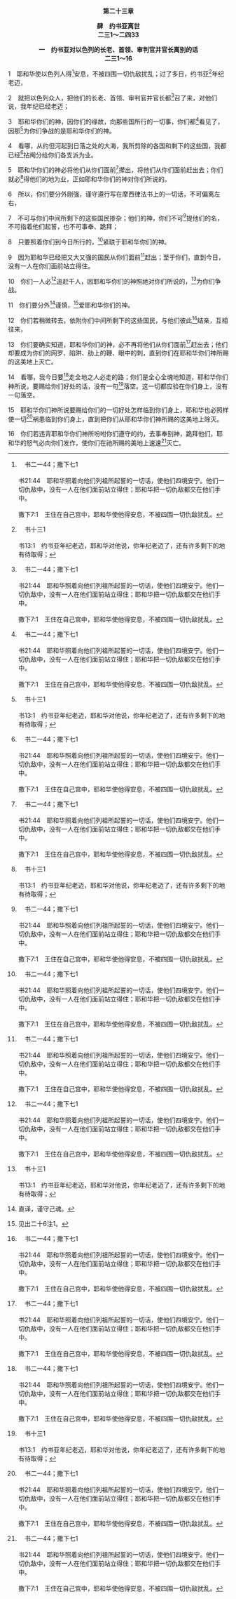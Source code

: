 <p style="text-align:center;font-weight:bold;">第二十三章</p>

<p style="text-align:center;font-weight:bold;">肆　约书亚离世<br>二三1～二四33</p>

<p style="text-align:center;font-weight:bold;">一　约书亚对以色列的长老、首领、审判官并官长离别的话<br>二三1～16</p>

1　耶和华使以色列人得[^a]安息，不被四围一切仇敌扰乱；过了多日，约书亚[^b]年纪老迈，

[^a]:　书二一44；撒下七1<br><br>书21:44　耶和华照着向他们列祖所起誓的一切话，使他们四境安宁。他们一切仇敌中，没有一人在他们面前站立得住；耶和华把一切仇敌都交在他们手中。<br><br>撒下7:1　王住在自己宫中，耶和华使他得安息，不被四围一切仇敌扰乱。

[^b]:　书十三1<br><br>书13:1　约书亚年纪老迈，耶和华对他说，你年纪老迈了，还有许多剩下的地有待取得；

2　就把以色列众人，把他们的长老、首领、审判官并官长都[^a]召了来，对他们说，我年纪已经老迈；

[^a]:　书二四1；参申三一28；代上二八1<br><br>书24:1　约书亚将以色列的众支派聚集在示剑，召了以色列的长老、首领、审判官并官长来，他们就站在神面前。<br><br>申31:28　你们要将你们支派的众长老和官长都招聚到我这里来，我好将这些话说给他们听，并呼唤天地向他们作证；<br><br>代上28:1　大卫招聚以色列的众首领，就是各支派的首领、轮班服事王之人的首领、千夫长、百夫长、掌管王和王子产业牲畜的官员、连同太监和有能的人，就是一切大能的勇士，都到耶路撒冷来。

3　耶和华你们的神，因你们的缘故，向那些国所行的一切事，你们都[^a]看见了，因那[^b]为你们争战的是耶和华你们的神。

[^a]:　参出十九4；申二九2<br><br>出19:4　我向埃及人所行的事，你们都看见了，且看见我如鹰将你们背在翅膀上，带来归我。<br><br>申29:2　摩西召了以色列众人来，对他们说，耶和华在埃及地，在你们眼前向法老和他众臣仆，并他全地所行的一切事，你们都看见了，

[^b]:　出十四14；书十14；42；二三10<br><br>出14:14　耶和华必为你们争战；你们只管静默，不要作声。<br><br>书10:14　在这日以前，这日以后，耶和华听人的祷告，没有像这日的，是因耶和华为以色列争战。<br><br>书10:42　约书亚一次就杀败了这些王，夺了他们的地，因为耶和华以色列的神为以色列争战。<br><br>书23:10　你们一人必追赶千人，因耶和华你们的神照祂对你们所说的，为你们争战。

4　看哪，从约但河起到日落之处的大海，我所剪除的各国和剩下的这些国，我都已经[^a]拈阄分给你们各支派为业。

[^a]:　书十三7<br><br>书13:7　现在你要把这地分给九个支派和玛拿西半个支派为业。

5　耶和华你们的神必将他们从你们面前[^a]撵出，将他们从你们面前赶出去；你们就必[^b]得他们的地为业，正如耶和华你们的神对你们所说的。

[^a]:　申十一23；书十三6；出二三30；三三2；三四11<br><br>申11:23　祂必从你们面前赶出这一切国民，你们要把比你们大、比你们强的国民赶出去。<br><br>书13:6　从利巴嫩直到米斯利弗玛音，山地的一切居民，就是所有的西顿人。我必亲自将他们从以色列人面前赶出去；你只管照我所吩咐的，将这地拈阄分给以色列人为业。<br><br>出23:30　我要渐渐地将他们从你面前撵出去，直等你繁衍加多，承受那地为业。<br><br>出33:2　我要差遣使者在你前面；我要撵出迦南人、亚摩利人、赫人、比利洗人、希未人、耶布斯人。<br><br>出34:11　我今天所吩咐你的，你要谨守。我要从你面前撵出亚摩利人、迦南人、赫人、比利洗人、希未人、耶布斯人。

[^b]:　民三三53<br><br>民33:53　你们要夺取那地，住在其中，因我已经把那地赐给你们为业。

6　所以，你们要分外刚强，谨守遵行写在摩西律法书上的一切话，不可偏离左右，

7　不可与你们中间所剩下的这些国民掺杂；他们的神，你们不可[^a]提他们的名，不可指着他们起誓，也不可事奉、跪拜；

[^a]:　出二三13<br><br>出23:13　凡我对你们说的话，你们要谨守；别神的名，你不可提说，也不可叫人从你口中听到。

8　只要照着你们到今日所行的，[^a]紧联于耶和华你们的神。

[^a]:　申十20；十一22；十三4；书二二5<br><br>申10:20　你要敬畏耶和华你的神，事奉祂，紧联于祂，也要指着祂的名起誓。<br><br>申11:22　你们若留意谨守我所吩咐你们遵行的这一切诫命，爱耶和华你们的神，行祂一切的道路，紧联于祂，<br><br>申13:4　你们要跟从耶和华你们的神，敬畏祂，谨守祂的诫命，听从祂的话，事奉祂，紧联于祂。<br><br>书22:5　只要切切地谨守遵行耶和华仆人摩西所吩咐你们的诫命和律法，爱耶和华你们的神，行祂一切的道路，守祂的诫命，紧联于祂，全心全魂事奉祂。

9　因为耶和华已经把又大又强的国民从你们面前[^a]赶出；至于你们，直到今日，没有一人在你们面前站立得住。

[^a]:　书三10；二三5；二四18；徒七45<br><br>书3:10　约书亚说，看哪，全地之主的约柜必在你们前头过去，到约但河里，借此你们就知道，活神是在你们中间，并且祂必在你们面前赶出迦南人、赫人、希未人、比利洗人、革迦撒人、亚摩利人、耶布斯人。<br><br>书23:5　耶和华你们的神必将他们从你们面前撵出，将他们从你们面前赶出去；你们就必得他们的地为业，正如耶和华你们的神对你们所说的。<br><br>书24:18　耶和华又把住此地的众民，就是亚摩利人，都从我们面前赶出去。我们也必定事奉耶和华，因为祂是我们的神。<br><br>徒7:45　这帐幕，我们的祖宗相继承受，当神在他们面前赶出外邦人的时候，他们同约书亚把帐幕搬进承受为业之地，直到大卫的日子。

10　你们一人必[^a]追赶千人，因耶和华你们的神照祂对你们所说的，[^b]为你们争战。

[^a]:　利二六8；申三二30<br><br>利26:8　你们五个人要追赶一百人，一百人要追赶一万人；仇敌必在你们面前倒于刀下。<br><br>申32:30　若不是他们的磐石卖了他们，若不是耶和华交出他们，一人焉能追赶他们千人？二人焉能使万人逃跑呢？

[^b]:　书二三3<br><br>书23:3　耶和华你们的神，因你们的缘故，向那些国所行的一切事，你们都看见了，因那为你们争战的是耶和华你们的神。

11　你们要分外[^1]谨慎，[^2]爱耶和华你们的神。

[^1]:直译，谨守己魂。

[^2]:见出二十6注1。

12　你们若稍微转去，依附你们中间所剩下的这些国民，与他们彼此[^a]结亲，互相往来，

[^a]:　申七3；拉九2；出三四16；尼十30；参林后六14<br><br>申7:3　不可与他们结亲：不可将你的女儿嫁给他们的儿子，也不可为你的儿子娶他们的女儿；<br><br>拉9:2　因他们为自己和儿子娶了这些民的女子为妻，以致圣别的种类和这些地的诸民混杂；而且首领和官长在这不忠信的事上为魁首。<br><br>出34:16　又为你的儿子娶他的女儿为妻，他的女儿随从自己的神行邪淫，就使你的儿子也随从她们的神行邪淫。<br><br>尼10:30　并且必不将我们的女儿嫁给这地的民，也不为我们的儿子娶他们的女儿。<br><br>林后6:14　你们跟不信的，不要不配地同负一轭，因为义和不法有什么合伙？光对黑暗有什么交通？

13　你们要确实知道，耶和华你们的神，必不再将他们从你们面前[^a]赶出去；他们却要成为你们的网罗、陷阱、肋上的鞭、眼中的刺，直到你们在耶和华你们神所赐的这美地上灭亡。

[^a]:　士二3；21<br><br>士2:3　因此我又说，我必不将他们从你们面前赶出；他们必作你们肋下的荆棘；他们的神必作你们的网罗。<br><br>士2:21　所以约书亚死的时候所剩下的各族，我也必不再从他们面前赶出，

14　看哪，我今日要[^a]走全地之人必走的路；你们是全心全魂地知道，耶和华你们神所说，要赐给你们好处的话，没有一句[^b]落空。这一切都应验在你们身上，没有一句落空。

[^a]:　王上二2<br><br>王上2:2　我现在要走全地之人必走的路。所以，你当刚强，作大丈夫，

[^b]:　书二一45<br><br>书21:45　耶和华对以色列家所说，要赐给他们好处的话，一句也没有落空，都应验了。

15　耶和华你们神所说要赐给你们的一切好处怎样临到你们身上，耶和华也必照样使一切[^a]祸患临到你们身上，直到把你们从耶和华你们神所赐的这美地上除灭。

[^a]:　参利二六14～39；申二八15～68<br><br>利26:14　但你们若不听从我，不遵行这一切的诫命；<br><br>利26:15　若弃绝我的律例，心中厌恶我的典章，不遵行我一切的诫命，因而背弃我的约，<br><br>利26:16　我就要这样待你们：我必命定惊惶，就是痨病和热病，临到你们，叫你们眼目失明、精神消耗；你们也要徒然撒种，因为仇敌要吃你们所种的。<br><br>利26:17　我要向你们变脸，你们就要败在仇敌面前；恨恶你们的，必辖管你们；无人追赶，你们却要逃跑。<br><br>利26:18　这些事之后，你们若还不听从我，我就要为你们的罪加七倍惩治你们。<br><br>利26:19　我必打碎你们因势力而有的骄傲，又要使你们的天如铁，你们的地如铜。<br><br>利26:20　你们要徒然劳力，因为你们的地必无出产，其上的树也不结果子。<br><br>利26:21　你们行事若与我反对，不肯听从我，我就要按你们的罪加七倍降灾与你们。<br><br>利26:22　我也要打发野地的走兽到你们中间，夺去你们的儿女，吞灭你们的牲畜，使你们的人数稀少，道路荒凉。<br><br>利26:23　你们因这些事若仍不受我改正，反倒行事与我反对，<br><br>利26:24　我也要行事与你们反对；我要亲自因你们的罪加七倍击打你们。<br><br>利26:25　我又要使刀剑临到你们，报复背约的仇；你们聚集在各城内，我要降瘟疫在你们中间，也必将你们交在仇敌的手中。<br><br>利26:26　我要断绝你们所倚靠的粮食；那时，必有十个女人在一个炉子给你们烤饼，再按分量称给你们；你们要吃，也吃不饱。<br><br>利26:27　你们因这事若仍不听从我，反倒行事与我反对，<br><br>利26:28　我就要发烈怒，行事与你们反对；我要亲自因你们的罪加七倍惩治你们。<br><br>利26:29　你们要吃儿子的肉，也要吃女儿的肉。<br><br>利26:30　我要毁坏你们的邱坛，砍下你们祭日头的坛，把你们的尸首堆在你们偶像的身上；我的心也必厌恶你们。<br><br>利26:31　我要使你们的城邑变成荒场，使你们的圣所变为荒凉；我也不闻你们怡爽的香气。<br><br>利26:32　我要使地变为荒凉，住在其上的仇敌就因此诧异。<br><br>利26:33　我要把你们分散在列国中，我也要拔刀追赶你们；你们的地要变为荒凉，你们的城邑要变成荒场。<br><br>利26:34　当你们在仇敌之地，你们的地荒凉的时候，地要享受安息；正在那时候，地要歇息，享受安息。<br><br>利26:35　地多时荒凉，就要多时歇息；地这样歇息，是你们住在其上的时候，在安息年所不能得的。<br><br>利26:36　至于你们余剩的人，我要使他们在仇敌之地心惊胆怯；叶子被风吹的响声，要追赶他们；他们要逃避，像人逃避刀剑；无人追赶，却要跌倒。<br><br>利26:37　无人追赶，他们要彼此撞跌，像在刀剑之前；你们在仇敌面前，必站立不住。<br><br>利26:38　你们要在列国中灭亡；仇敌之地要吞吃你们。<br><br>利26:39　你们余剩的人，必因自己的罪孽，在仇敌之地消灭；也必因祖宗的罪孽，与他们一同消灭。<br><br>申28:15　你若不听从耶和华你神的话，不谨守遵行祂的一切诫命和律例，就是我今日所吩咐你的，以下这一切的咒诅必临到你，赶上你：<br><br>申28:16　你在城里必受咒诅，在田间也必受咒诅。<br><br>申28:17　你的筐子和你的抟面盆，都必受咒诅。<br><br>申28:18　你身所生的、地所产的，以及牛犊、羊羔，都必受咒诅。<br><br>申28:19　你入也受咒诅，出也受咒诅。<br><br>申28:20　耶和华因你行恶离弃祂，必在你所作的，在你手所办的一切事上，使咒诅、扰乱、责罚临到你，直到你被毁灭，速速地灭亡。<br><br>申28:21　耶和华必使瘟疫贴在你身上，直到祂将你从所进去得为业的地上灭绝。<br><br>申28:22　耶和华要用痨病、热病、炎症、炙热、干旱、旱风、霉烂攻击你；这些都要追赶你，直到你灭亡。<br><br>申28:23　你头上的天要变为铜，你脚下的地要变为铁。<br><br>申28:24　耶和华要使降在你地上的雨变为尘沙，从天临在你身上，直到你被毁灭。<br><br>申28:25　耶和华必使你在仇敌面前被击败，你从一条路出去攻击他们，必在他们面前从七条路逃跑。你必成为地上万国战惊的因由。<br><br>申28:26　你的尸首必给空中一切的飞鸟和地上的走兽作食物，并无人哄赶。<br><br>申28:27　耶和华必用埃及的疮、瘤、癣、疥击打你，使你不能得医治。<br><br>申28:28　耶和华必用癫狂、眼瞎、心惊攻击你。<br><br>申28:29　你必在午间摸索，好像瞎子在暗中摸索一样；你所行的必不顺利，只会时常遭遇欺压、抢夺，无人搭救。<br><br>申28:30　你聘定了妻子，别人必与她同寝；你建造房屋，却不得住在其内；你栽种葡萄园，也不得享用。<br><br>申28:31　你的牛在你眼前宰了，你必不得吃它的肉；你的驴从你面前被抢夺，不得归还给你；你的羊归了仇敌，无人为你搭救。<br><br>申28:32　你的儿女必被交给别国的民；你虽亲眼看着，终日切望，甚至失明，你的手却无力拯救。<br><br>申28:33　你地里的出产和你劳碌得来的，必被你所不认识的国民吃尽；你只会时常被欺负，受压制；<br><br>申28:34　你因眼中所看见的，必致疯狂。<br><br>申28:35　耶和华必击打你，使你膝上腿上，从脚掌到头顶，长毒疮无法医治。<br><br>申28:36　耶和华必将你和你所立、治理你的王，领到你和你列祖素不认识的国去；在那里你必事奉别神，那不过是木头和石头。<br><br>申28:37　你在耶和华赶你到的各民中，要成为惊恐、笑谈、讥诮的因由。<br><br>申28:38　你带去田间的种子虽多，收进来的却少，因为被蝗虫吃了。<br><br>申28:39　你栽种、修理葡萄园，却不得喝葡萄酒，不得收葡萄，因为被虫子吃了。<br><br>申28:40　你的全境有橄榄树，却得不着油抹身，因为树上的橄榄不熟自落了。<br><br>申28:41　你生儿生女，他们却不属于你，因为必被掳去。<br><br>申28:42　你所有的树木和你地里的出产，必被蝗虫所得。<br><br>申28:43　在你中间寄居的，必渐渐上升，比你高而又高；你必渐渐下降，低而又低。<br><br>申28:44　他必借给你，你却不能借给他；他必作首，你必作尾。<br><br>申28:45　这一切咒诅必临到你，追随你，赶上你，直到你灭亡；因为你不听从耶和华你神的话，不遵守祂所吩咐的诫命和律例。<br><br>申28:46　这些咒诅必在你和你后裔的身上成为异迹奇事，直到永远。<br><br>申28:47　因为你样样富足的时候，不欢心乐意地事奉耶和华你的神，<br><br>申28:48　所以你必在饥饿、干渴、赤身、样样缺乏之中，事奉耶和华所打发来攻击你的仇敌；祂必把铁轭加在你的颈项上，直到将你毁灭。<br><br>申28:49　耶和华要从远方，从地极把一国的民带来，如鹰扑下攻击你。这民的言语，你不懂得。<br><br>申28:50　这民的面貌凶恶，不顾老年人的情面，也不恩待少年人。<br><br>申28:51　他们必吃你牲畜所下的、地所产的，直到你被毁灭；你的五谷、新酒和新油，以及牛犊、羊羔，都不给你留下，直到使你灭亡。<br><br>申28:52　他们必将你困在你各城里，直到在你遍地，你所倚靠、高大坚固的城墙都被攻塌；他们必将你困在耶和华你神所赐你遍地的各城里。<br><br>申28:53　你的仇敌困迫你，你在围困窘迫之中，必吃你本身所生的，就是耶和华你神所赐给你的儿女之肉。<br><br>申28:54　你们中间柔弱娇嫩的男人，必恶眼看他弟兄和他怀中的妻子，并他余剩的儿女；<br><br>申28:55　在你因仇敌的困迫而受围困窘迫的各城中，他要吃儿女的肉，不肯分一点给他的亲人，因为他一无所剩。<br><br>申28:56　你们中间柔弱娇嫩的妇人，是因娇嫩柔弱不肯把脚踏地的，必恶眼看她怀中的丈夫和她的儿女；<br><br>申28:57　从她两腿中间出来的婴孩与她所要生的儿女，她因缺乏一切，在你因仇敌的困迫而受围困窘迫的城中，将他们暗暗地吃了。<br><br>申28:58　这书上所写律法的一切话，是叫你敬畏耶和华你神这荣耀可畏的名，你若不谨守遵行，<br><br>申28:59　耶和华就必将奇灾，就是大而长久的灾，恶而长久的病，加在你和你后裔的身上，<br><br>申28:60　也必使你所惧怕，埃及的病再临到你，贴在你身上；<br><br>申28:61　又必将没有写在这律法书上的各样疾病、灾殃降在你身上，直到你被毁灭。<br><br>申28:62　你们先前虽然像天上的星那样多，却因不听从耶和华你神的话，所余剩的人数就稀少了。<br><br>申28:63　耶和华先前怎样喜悦叫你们得福，使你们增多，将来也要照样喜悦叫你们灭亡，将你们毁灭；并且你们必从所要进去得的地上被拔除。<br><br>申28:64　耶和华必使你们分散在万民中，从地这边到地那边；你必在那里事奉你和你列祖素不认识的别神，那不过是木头和石头。<br><br>申28:65　在那些国中，你必不得安宁，也不得落脚之地；耶和华却使你在那里心中发颤，眼目失明，精神消耗。<br><br>申28:66　你的性命必悬而不定；你昼夜恐惧，自料性命难保。<br><br>申28:67　你因心里所恐惧的，眼中所看见的，早晨必说，巴不得到晚上才好；晚上必说，巴不得到早晨才好。<br><br>申28:68　耶和华必使你坐船回埃及去，走我曾告诉你不得再见的路；在那里你必卖己身给仇敌作奴婢，却无人买。

16　你们若违背耶和华你们神所吩咐你们遵守的约，去事奉别神，跪拜他们，耶和华的怒气必向你们发作，使你们在祂所赐的美地上速速[^a]灭亡。

[^a]:　申七4；十一17；二八20<br><br>申7:4　因为他们必使你儿子转离不跟从我，去事奉别神，以致耶和华的怒气向你们发作，就速速地将你们灭绝。<br><br>申11:17　耶和华的怒气向你们发作，就使天闭塞不下雨，地也不出产，使你们在耶和华所赐给你们的美地上速速灭亡。<br><br>申28:20　耶和华因你行恶离弃祂，必在你所作的，在你手所办的一切事上，使咒诅、扰乱、责罚临到你，直到你被毁灭，速速地灭亡。



